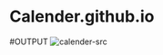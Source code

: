 # Calender.github.io
#OUTPUT
![calender-src](https://user-images.githubusercontent.com/122076180/230001423-f7e80774-70ba-4d9e-b1cd-f3a2dbd93cb0.png)
